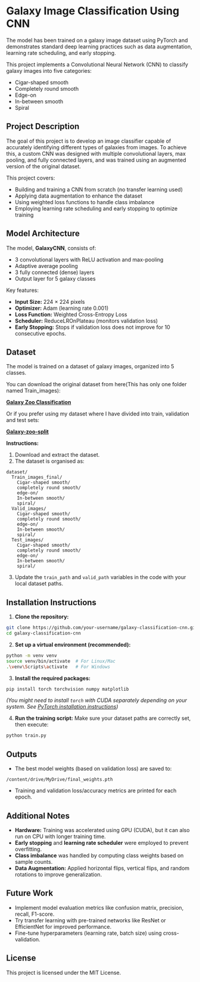 # Galaxy Image Classification Using CNN
The model has been trained on a galaxy image dataset using PyTorch and demonstrates standard deep learning practices such as data augmentation, learning rate scheduling, and early stopping.

This project implements a Convolutional Neural Network (CNN) to classify galaxy images into five categories:
- Cigar-shaped smooth
- Completely round smooth
- Edge-on
- In-between smooth
- Spiral
  
## Project Description

The goal of this project is to develop an image classifier capable of accurately identifying different types of galaxies from images. To achieve this, a custom CNN was designed with multiple convolutional layers, max pooling, and fully connected layers, and was trained using an augmented version of the original dataset.

This project covers:
- Building and training a CNN from scratch (no transfer learning used)
- Applying data augmentation to enhance the dataset
- Using weighted loss functions to handle class imbalance
- Employing learning rate scheduling and early stopping to optimize training

## Model Architecture

The model, **GalaxyCNN**, consists of:
- 3 convolutional layers with ReLU activation and max-pooling
- Adaptive average pooling
- 3 fully connected (dense) layers
- Output layer for 5 galaxy classes

Key features:
- **Input Size:** 224 × 224 pixels
- **Optimizer:** Adam (learning rate 0.001)
- **Loss Function:** Weighted Cross-Entropy Loss
- **Scheduler:** ReduceLROnPlateau (monitors validation loss)
- **Early Stopping:** Stops if validation loss does not improve for 10 consecutive epochs.

## Dataset

The model is trained on a dataset of galaxy images, organized into 5 classes.

You can download the original dataset from here(This has only one folder named Train_images):

**[Galaxy Zoo Classification](https://www.kaggle.com/datasets/anjosut/galaxy-zoo-classification)**

Or if you prefer using my dataset where I have divided into train, validation and test sets:

**[Galaxy-zoo-split](https://www.kaggle.com/datasets/arpitarya03/galaxy-zoo-split)**

**Instructions:**
1. Download and extract the dataset.
2. The dataset is organised as:

```
dataset/
  Train_images_final/
    Cigar-shaped smooth/
    completely round smooth/
    edge-on/
    In-between smooth/
    spiral/
  Valid_images/
    Cigar-shaped smooth/
    completely round smooth/
    edge-on/
    In-between smooth/
    spiral/
  Test_images/
    Cigar-shaped smooth/
    completely round smooth/
    edge-on/
    In-between smooth/
    spiral/
```

3. Update the `train_path` and `valid_path` variables in the code with your local dataset paths.

## Installation Instructions

1. **Clone the repository:**
```bash
git clone https://github.com/your-username/galaxy-classification-cnn.git
cd galaxy-classification-cnn
```

2. **Set up a virtual environment (recommended):**
```bash
python -m venv venv
source venv/bin/activate  # For Linux/Mac
.\venv\Scripts\activate   # For Windows
```

3. **Install the required packages:**
```bash
pip install torch torchvision numpy matplotlib
```

*(You might need to install `torch` with CUDA separately depending on your system. See [PyTorch installation instructions](https://pytorch.org/get-started/locally/))*

4. **Run the training script:**
Make sure your dataset paths are correctly set, then execute:
```bash
python train.py
```

## Outputs

- The best model weights (based on validation loss) are saved to:
```
/content/drive/MyDrive/final_weights.pth
```

- Training and validation loss/accuracy metrics are printed for each epoch.

## Additional Notes

- **Hardware:** Training was accelerated using GPU (CUDA), but it can also run on CPU with longer training time.
- **Early stopping** and **learning rate scheduler** were employed to prevent overfitting.
- **Class imbalance** was handled by computing class weights based on sample counts.
- **Data Augmentation:** Applied horizontal flips, vertical flips, and random rotations to improve generalization.

## Future Work

- Implement model evaluation metrics like confusion matrix, precision, recall, F1-score.
- Try transfer learning with pre-trained networks like ResNet or EfficientNet for improved performance.
- Fine-tune hyperparameters (learning rate, batch size) using cross-validation.

## License

This project is licensed under the MIT License.


